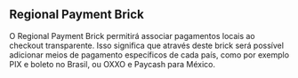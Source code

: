 ## Regional Payment Brick

O Regional Payment Brick permitirá associar pagamentos locais ao checkout transparente. Isso significa que através deste brick será possível adicionar meios de pagamento específicos de cada país, como por exemplo PIX e boleto no Brasil, ou OXXO e Paycash para México.
